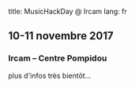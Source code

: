 title: MusicHackDay @ Ircam
lang: fr

## 10-11 novembre 2017
### Ircam – Centre Pompidou

plus d'infos très bientôt...
